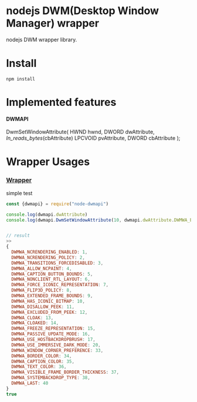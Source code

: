 nodejs DWM(Desktop Window Manager) wrapper
=========================================



nodejs DWM wrapper library.



# Install 

```
npm install 

```





# Implemented features


#### DWMAPI
DwmSetWindowAttribute(
    HWND hwnd,
    DWORD dwAttribute,
    _In_reads_bytes_(cbAttribute) LPCVOID pvAttribute,
    DWORD cbAttribute
    );

# Wrapper Usages
### [Wrapper](./wrapper_md.md)



simple test
```js
const {dwmapi} = require("node-dwmapi")

console.log(dwmapi.dwAttribute)
console.log(dwmapi.DwmSetWindowAttribute(10, dwmapi.dwAttribute.DWMWA_EXCLUDED_FROM_PEEK ,true))


// result
>> 
{
  DWMWA_NCRENDERING_ENABLED: 1,
  DWMWA_NCRENDERING_POLICY: 2,
  DWMWA_TRANSITIONS_FORCEDISABLED: 3,
  DWMWA_ALLOW_NCPAINT: 4,
  DWMWA_CAPTION_BUTTON_BOUNDS: 5,
  DWMWA_NONCLIENT_RTL_LAYOUT: 6,
  DWMWA_FORCE_ICONIC_REPRESENTATION: 7,
  DWMWA_FLIP3D_POLICY: 8,
  DWMWA_EXTENDED_FRAME_BOUNDS: 9,
  DWMWA_HAS_ICONIC_BITMAP: 10,
  DWMWA_DISALLOW_PEEK: 11,
  DWMWA_EXCLUDED_FROM_PEEK: 12,
  DWMWA_CLOAK: 13,
  DWMWA_CLOAKED: 14,
  DWMWA_FREEZE_REPRESENTATION: 15,
  DWMWA_PASSIVE_UPDATE_MODE: 16,
  DWMWA_USE_HOSTBACKDROPBRUSH: 17,
  DWMWA_USE_IMMERSIVE_DARK_MODE: 20,
  DWMWA_WINDOW_CORNER_PREFERENCE: 33,
  DWMWA_BORDER_COLOR: 34,
  DWMWA_CAPTION_COLOR: 35,
  DWMWA_TEXT_COLOR: 36,
  DWMWA_VISIBLE_FRAME_BORDER_THICKNESS: 37,
  DWMWA_SYSTEMBACKDROP_TYPE: 38,
  DWMWA_LAST: 40
}
true
```
